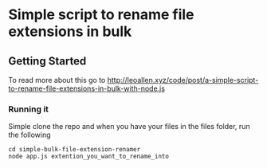 # Simple script to rename file extensions in bulk

## Getting Started

To read more about this go to http://leoallen.xyz/code/post/a-simple-script-to-rename-file-extensions-in-bulk-with-node.js

### Running it

Simple clone the repo and when you have your files in the files folder, run the following

```
cd simple-bulk-file-extension-renamer
node app.js extention_you_want_to_rename_into
```
